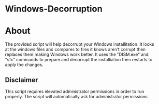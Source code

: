 # Windows-Decorruption
# About
The provided script will help decorrupt your Windows installitation. It looks at the windows files and compares to files it knows aren't corrupt then replaces them making Windows work better. It uses the "DISM.exe" and "sfc" commands to prepare and decorrupt the installiation then restarts to apply the changes.

## Disclaimer
This script requires elevated administrator permissions in order to run properly. The script will automatically ask for administrator permissions.
